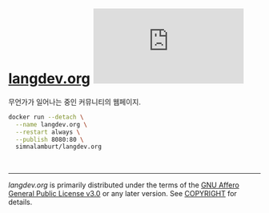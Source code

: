 [langdev.org] [![Docker Badge]][Docker Hub]
========
무언가가 일어나는 중인 커뮤니티의 웹페이지.

```bash
docker run --detach \
  --name langdev.org \
  --restart always \
  --publish 8080:80 \
  simnalamburt/langdev.org
```

&nbsp;

--------

*langdev.org* is primarily distributed under the terms of the [GNU Affero
General Public License v3.0] or any later version. See [COPYRIGHT] for details.

[langdev.org]: https://langdev.org
[Docker Badge]: https://badgen.net/docker/pulls/simnalamburt/langdev.org?icon=docker&label=pulls
[Docker Hub]: https://hub.docker.com/r/simnalamburt/langdev.org/
[GNU Affero General Public License v3.0]: LICENSE
[COPYRIGHT]: COPYRIGHT
